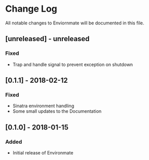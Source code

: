 # Change Log
All notable changes to Enviornmate will be documented in this file.

## [unreleased] - unreleased
### Fixed
- Trap and handle signal to prevent exception on shutdown

## [0.1.1] - 2018-02-12
### Fixed
- Sinatra environment handling
- Some small updates to the Documentation

## [0.1.0] - 2018-01-15
### Added
- Initial release of Environmate
